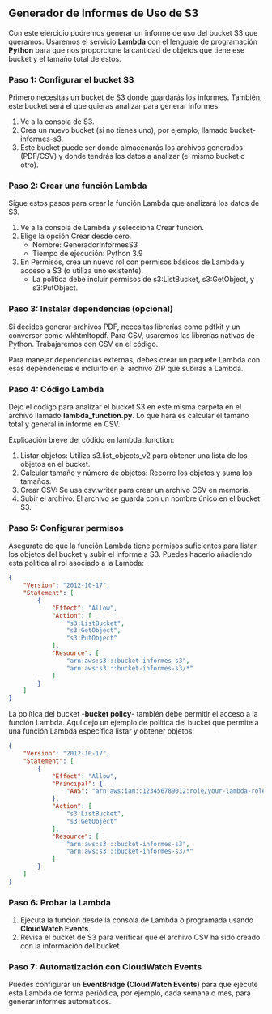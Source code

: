## Generador de Informes de Uso de S3

Con este ejercicio podremos generar un informe de uso del bucket S3 que queramos. Usaremos el servicio **Lambda** con el lenguaje de programación **Python** para que nos proporcione la cantidad de objetos que tiene ese bucket y el tamaño total de estos.

### Paso 1: Configurar el bucket S3

Primero necesitas un bucket de S3 donde guardarás los informes. También, este bucket será el que quieras analizar para generar informes.

1. Ve a la consola de S3.
2. Crea un nuevo bucket (si no tienes uno), por ejemplo, llamado bucket-informes-s3.
3. Este bucket puede ser donde almacenarás los archivos generados (PDF/CSV) y donde tendrás los datos a analizar (el mismo bucket o otro).

### Paso 2: Crear una función Lambda

Sigue estos pasos para crear la función Lambda que analizará los datos de S3.

1. Ve a la consola de Lambda y selecciona Crear función.
2. Elige la opción Crear desde cero.
    - Nombre: GeneradorInformesS3
    - Tiempo de ejecución: Python 3.9
3. En Permisos, crea un nuevo rol con permisos básicos de Lambda y acceso a S3 (o utiliza uno existente).
    - La política debe incluir permisos de s3:ListBucket, s3:GetObject, y s3:PutObject.

### Paso 3: Instalar dependencias (opcional)

Si decides generar archivos PDF, necesitas librerías como pdfkit y un conversor como wkhtmltopdf. Para CSV, usaremos las librerías nativas de Python. Trabajaremos con CSV en el código.

Para manejar dependencias externas, debes crear un paquete Lambda con esas dependencias e incluirlo en el archivo ZIP que subirás a Lambda.

### Paso 4: Código Lambda

Dejo el código para analizar el bucket S3 en este misma carpeta en el archivo llamado **lambda_function.py**. Lo que hará es calcular el tamaño total y general in informe en CSV.

Explicación breve del códido en lambda_function:

1. Listar objetos: Utiliza s3.list_objects_v2 para obtener una lista de los objetos en el bucket.
2. Calcular tamaño y número de objetos: Recorre los objetos y suma los tamaños.
3. Crear CSV: Se usa csv.writer para crear un archivo CSV en memoria.
4. Subir el archivo: El archivo se guarda con un nombre único en el bucket S3.

### Paso 5: Configurar permisos

Asegúrate de que la función Lambda tiene permisos suficientes para listar los objetos del bucket y subir el informe a S3. Puedes hacerlo añadiendo esta política al rol asociado a la Lambda:

```json
{
    "Version": "2012-10-17",
    "Statement": [
        {
            "Effect": "Allow",
            "Action": [
                "s3:ListBucket",
                "s3:GetObject",
                "s3:PutObject"
            ],
            "Resource": [
                "arn:aws:s3:::bucket-informes-s3",
                "arn:aws:s3:::bucket-informes-s3/*"
            ]
        }
    ]
}
```

La política del bucket -**bucket policy**- también debe permitir el acceso a la función Lambda. Aquí dejo un ejemplo de política del bucket que permite a una función Lambda específica listar y obtener objetos:

```json
{
    "Version": "2012-10-17",
    "Statement": [
        {
            "Effect": "Allow",
            "Principal": {
                "AWS": "arn:aws:iam::123456789012:role/your-lambda-role"
            },
            "Action": [
                "s3:ListBucket",
                "s3:GetObject"
            ],
            "Resource": [
                "arn:aws:s3:::bucket-informes-s3",
                "arn:aws:s3:::bucket-informes-s3/*"
            ]
        }
    ]
}
```

### Paso 6: Probar la Lambda

1. Ejecuta la función desde la consola de Lambda o programada usando **CloudWatch Events**.
2. Revisa el bucket de S3 para verificar que el archivo CSV ha sido creado con la información del bucket.

### Paso 7: Automatización con CloudWatch Events

Puedes configurar un **EventBridge (CloudWatch Events)** para que ejecute esta Lambda de forma periódica, por ejemplo, cada semana o mes, para generar informes automáticos.